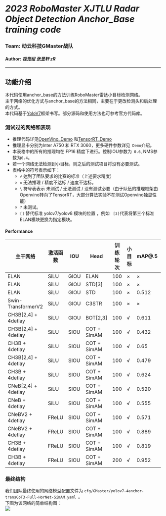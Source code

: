 ***2023 RoboMaster XJTLU Radar Object Detection Anchor_Base training code***
=
### **Team: 动云科技GMaster战队 <br>**
#### **Author: *视觉组 张昱轩 zR***
***
## 功能介绍

本代码使用anchor_base的方法训练RoboMaster雷达小目标检测网络。<br>
主干网络的优化方式与anchor_base的方法相同，主要在于更改检测头和后处理的方式。<br>
本代码基于[YoloV7](https://github.com/WongKinYiu/yolov7)框架书写。部分源码和使用方法也可参考官方代码库。<br>

### 测试过的网络和表现

+ 推理代码详见[OpenVino_Demo](https://github.com/zRzRzRzRzRzRzR/yolov7_Radar_RM/blob/main/C%2B%2B_inference_Openvino_radar)
  和[TensorRT_Demo](https://github.com/zRzRzRzRzRzRzR/yolov7_Radar_RM/blob/main/C%2B%2B_inference_TensorRT_radar)
+ 推理显卡分别为Inter A750 和 RTX 3060，更多硬件参数详见``` Demo```介绍。
+ 本表格中的所有的推理均在 FP16 精度下进行。控制IOU参数为``` 0.6```, NMS参数为``` 0.4 ```。
+ 若一个网络无法检测到小目标，则之后的测试项目将没有必要测试。
+ 表格中的符号表示如下：
  + ``` √ ``` 达到了团队要求的比赛的标准（上述要求精度）
  + ``` × ``` 无法推理 / 精度不达标 / 速度不达标。
  + ``` \ ``` 符号表表示 未测试 / 无法测试 / 没有测试必要（由于队伍的推理框架由Openvino转向了TensorRT，大部分算法实验不在测试Openvino独显性能)
  + ``` ? ``` 未测试。
  + ```[]```  替代标准 yolov7/yolov8 模块的位置 ，例如 ``` [3]```代表将第三个标准ELAN模块更换为指定模块。

#### Performance

|       主干网络        | 激活函数 | IOU   | Head            |  训练轮次 |  小目标 | mAP@.5| mAP@.5:.95 | 参数量 | TRT FPS | OpenVino FPS |
|-|-|-|-|-|-|-|-|-|-|-|
| ELAN                | SiLU    | GIOU | ELAN             |   100   |    ×   |   ×   |   ×   |  78MB  |   120   |      69      |
| ELAN                | SiLU    | GIOU | STD[3]           |   100   |    ×   |   ×   |   ×   |  82MB  |   102   |      41      |
| ELAN                | SiLU    | GIOU | STD              |   100   |    ×   | 0.512 | 0.302 |  80MB  |   102   |      41      |
| Swin-TransformerV2  | SiLU    | GIOU | C3STR            |   100   |    ×   |   ×   |   ×   |   ×    |    ×    |       ×      |
| CH3B[2,4]  + 4detlay| SiLU    | GIOU | BOT[2,3]         |   100   |    √   | 0.611 | 0.429 |  142MB |    61   |       ×      |
| CH3B[2,4]  + 4detlay| SiLU    | SIOU | COT + SimAM      |   100   |    √   | 0.432 | 0.391 |  143MB |    60   |       ×      |
| CH3B      + 4detlay | SiLU    | SIOU | COT + SimAM      |   100   |    √   | 0.65  | 0.427 |  141MB |    ?    |       ×      |
| CH3B[2,4] + 4detlay | SiLU    | SIOU | COT + SimAM      |   100   |    √   | 0.479 | 0.309 |  142MB |    58   |       \      |
| CH3B + 4detlay      | SiLU    | SIOU | COT + SimAM      |   100   |    √   | 0.624 | 0.405 |  142MB |    49   |       \      |
| CNeB[2,4] + 4detlay | SiLU    | SIOU | COT + SimAM      |   100   |    √   | 0.520 | 0.332 |  150MB |    52   |      27      |
| CNeB     + 4detlay  | SiLU    | SIOU | COT + SimAM      |   100   |    √   | 0.555 | 0.333 |  150MB |    52   |      27      |
| CNeBV2   + 4detlay  | FReLU   | SIOU | COT + SimAM      |   100   |    √   | 0.571 | 0.390 |  141MB |    50   |      27      |
| CNeBV2   + 4detlay  | FReLU   | SIOU | COT + SimAM      |   100   |    √   | 0.889 | 0.674 |  141MB |    50   |      27      |
| CH3B + 4detlay      | FReLU   | SIOU | COT + SimAM      |   100   |    √   | 0.819 | 0.557 |  176MB |    47   |      26      |
| CH3B + 4detlay      | FReLU   | SIOU | COT + SimAM      |   200   |    √   | 0.952 | 0.699 |  176MB |    47   |      26      |

### 最终结构
我们团队最终使用的网络模型配置文件为 ```cfg/GMaster/yolov7-4anchor-transCoT3-Full-HorNet-SimAM.yaml ```。<br>
下图为该网络的简单结构图：<br>
![](https://github.com/zRzRzRzRzRzRzR/Mult-YOLO-alogorithm-of-RoboMaster-Radar-Detection-2023/blob/main/show_pic/yolo.png)